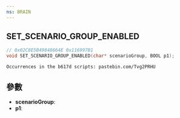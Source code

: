 ```yaml
---
ns: BRAIN
---
```

## SET_SCENARIO_GROUP_ENABLED

```c
// 0x02C8E5B49848664E 0x116997B1
void SET_SCENARIO_GROUP_ENABLED(char* scenarioGroup, BOOL p1);
```

```
Occurrences in the b617d scripts: pastebin.com/Tvg2PRHU  
```

## 參數
* **scenarioGroup**: 
* **p1**: 

